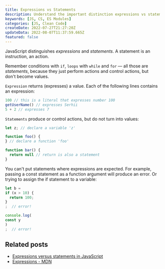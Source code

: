 ```yaml
---
title: Expressions vs Statements
description: Understand the important distinction expressions vs statements in JavaScript
keywords: [JS, CS, ES Modules]
categories: [JS, Clean Code]
createDate: 2022-07-27T21:27:20Z
updateData: 2022-08-07T11:37:59.665Z
featured: false
---
```


JavaScript distinguishes _expressions_ and _statements_. A statement is an instruction, an action.

Remember conditions with `if`, `loops` with `while` and `for` — all those are _statements_, because they just perform
actions and control actions, but don't become values.

`Expression` returns (expresses) a value. Each of the following lines contains an expression:

```js
100 // this is a literal that expresses number 100
getUserName() // expresses Serhii
5 + 2 // expresses 7
```

`Statements` produce or control actions, but do not turn into values:

```js
let z; // declare a variable 'z'

function foo() {
} // declare a function 'foo'

function bar() {
  return null // return is also a statement
}
```

You can't put statements where expressions are expected. For example, passing a const statement as a function
argument will produce an error. Or trying to assign the if statement to a variable:

```js
let b =
if (x > 10) {
  return 100;
}
;  // error!

console.log(
const y
)
;  // error!
```

## Related posts

- [Expressions versus statements in JavaScript](https://2ality.com/2012/09/expressions-vs-statements.html)
- [Expressions - MDN](https://developer.mozilla.org/en-US/docs/Web/JavaScript/Guide/Expressions_and_Operators#expressions)
